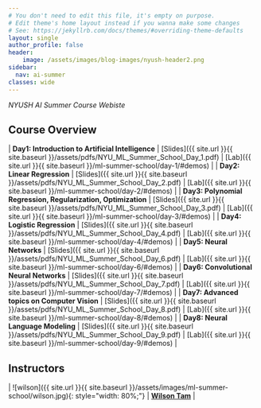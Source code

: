 ```yaml
---
# You don't need to edit this file, it's empty on purpose.
# Edit theme's home layout instead if you wanna make some changes
# See: https://jekyllrb.com/docs/themes/#overriding-theme-defaults
layout: single
author_profile: false
header:
    image: /assets/images/blog-images/nyush-header2.png
sidebar:
  nav: ai-summer
classes: wide
---
```


*NYUSH AI Summer Course Webiste*

## Course Overview

| **Day1: Introduction to Artificial Intelligence** | [Slides]({{ site.url }}{{ site.baseurl }}/assets/pdfs/NYU_ML_Summer_School_Day_1.pdf) | [Lab]({{ site.url }}{{ site.baseurl }}/ml-summer-school/day-1/#demos) |
| **Day2: Linear Regression** | [Slides]({{ site.url }}{{ site.baseurl }}/assets/pdfs/NYU_ML_Summer_School_Day_2.pdf) | [Lab]({{ site.url }}{{ site.baseurl }}/ml-summer-school/day-2/#demos) |
| **Day3: Polynomial Regression, Regularization, Optimization** | [Slides]({{ site.url }}{{ site.baseurl }}/assets/pdfs/NYU_ML_Summer_School_Day_3.pdf) | [Lab]({{ site.url }}{{ site.baseurl }}/ml-summer-school/day-3/#demos) |
| **Day4: Logistic Regression** | [Slides]({{ site.url }}{{ site.baseurl }}/assets/pdfs/NYU_ML_Summer_School_Day_4.pdf) | [Lab]({{ site.url }}{{ site.baseurl }}/ml-summer-school/day-4/#demos) |
| **Day5: Neural Networks** | [Slides]({{ site.url }}{{ site.baseurl }}/assets/pdfs/NYU_ML_Summer_School_Day_6.pdf) | [Lab]({{ site.url }}{{ site.baseurl }}/ml-summer-school/day-6/#demos) |
| **Day6: Convolutional Neural Networks** | [Slides]({{ site.url }}{{ site.baseurl }}/assets/pdfs/NYU_ML_Summer_School_Day_7.pdf) | [Lab]({{ site.url }}{{ site.baseurl }}/ml-summer-school/day-7/#demos) |
| **Day7: Advanced topics on Computer Vision** | [Slides]({{ site.url }}{{ site.baseurl }}/assets/pdfs/NYU_ML_Summer_School_Day_8.pdf) | [Lab]({{ site.url }}{{ site.baseurl }}/ml-summer-school/day-8/#demos) |
| **Day8: Neural Language Modeling** | [Slides]({{ site.url }}{{ site.baseurl }}/assets/pdfs/NYU_ML_Summer_School_Day_9.pdf) | [Lab]({{ site.url }}{{ site.baseurl }}/ml-summer-school/day-9/#demos) |

## Instructors

| ![wilson]({{ site.url }}{{ site.baseurl }}/assets/images/ml-summer-school/wilson.jpg){: style="width: 80%;"} 
| **[Wilson Tam](https://cs.shanghai.nyu.edu/faculty/yik-cheung-tam-tanyizhang)** | 
